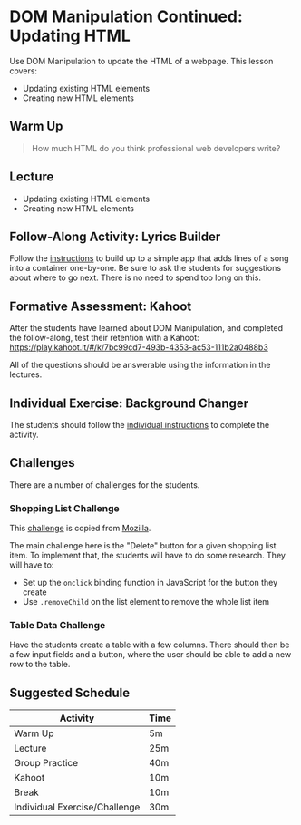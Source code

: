 # DOM Manipulation Continued: Updating HTML
Use DOM Manipulation to update the HTML of a webpage. This lesson covers:
- Updating existing HTML elements
- Creating new HTML elements

## Warm Up
>How much HTML do you think professional web developers write?

## Lecture
- Updating existing HTML elements
- Creating new HTML elements

## Follow-Along Activity: Lyrics Builder
Follow the [instructions](LyricsBuilderFollowAlongInstructions.md) to build up to a simple app that adds lines of a song into a container one-by-one. Be sure to ask the students for suggestions about where to go next. There is no need to spend too long on this.

## Formative Assessment: Kahoot
After the students have learned about DOM Manipulation, and completed the follow-along, test their retention with a Kahoot: https://play.kahoot.it/#/k/7bc99cd7-493b-4353-ac53-111b2a0488b3

All of the questions should be answerable using the information in the lectures.

## Individual Exercise: Background Changer
The students should follow the [individual instructions](BackgroundChangerIndividualInstructions.md) to complete the activity.

## Challenges
There are a number of challenges for the students.

### Shopping List Challenge
This [challenge](Challenges/ShoppingListChallenge.md) is copied from [Mozilla](https://developer.mozilla.org/en-US/docs/Learn/JavaScript/Client-side_web_APIs/Manipulating_documents#Active_learning_A_dynamic_shopping_list).

The main challenge here is the "Delete" button for a given shopping list item. To implement that, the students will have to do some research. They will have to:
- Set up the `onclick` binding function in JavaScript for the button they create
- Use `.removeChild` on the list element to remove the whole list item

### Table Data Challenge
Have the students create a table with a few columns. There should then be a few input fields and a button, where the user should be able to add a new row to the table.

## Suggested Schedule
| Activity | Time |
|-|-|
| Warm Up | 5m |
| Lecture | 25m |
| Group Practice | 40m |
| Kahoot | 10m |
| Break | 10m |
| Individual Exercise/Challenge | 30m |